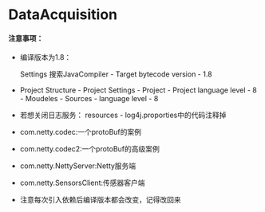 # DataAcquisition

#### 注意事项：


- 编译版本为1.8：

  Settings 搜索JavaCompiler - Target bytecode version - 1.8

- Project Structure - Project Settings - Project - Project language level - 8
                    - Moudeles - Sources - language level - 8

- 若想关闭日志服务： resources - log4j.proporties中的代码注释掉

- com.netty.codec:一个protoBuf的案例

- com.netty.codec2:一个protoBuf的高级案例

- com.netty.NettyServer:Netty服务端

- com.netty.SensorsClient:传感器客户端

- 注意每次引入依赖后编译版本都会改变，记得改回来